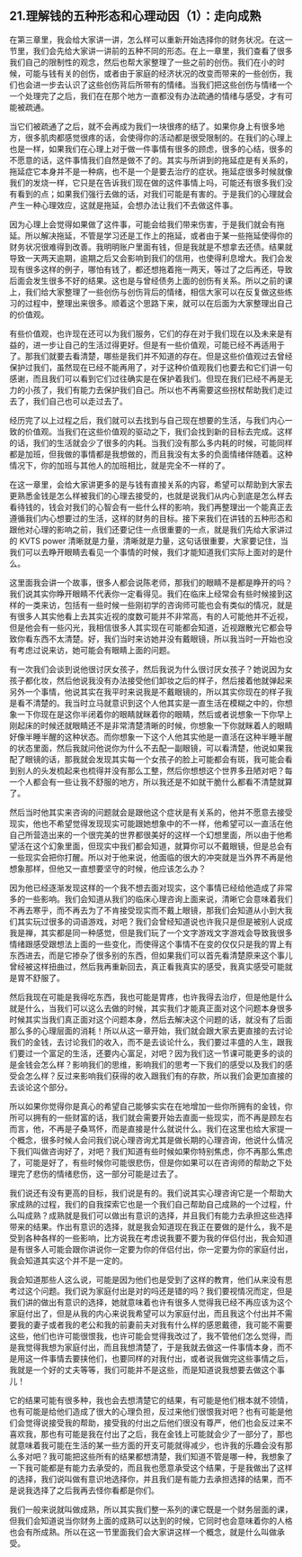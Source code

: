 ## 21.理解钱的五种形态和心理动因（1）：走向成熟
在第三章里，我会给大家讲一讲，怎么样可以重新开始选择你的财务状况。在这一节里，我们会先给大家讲一讲前的五种不同的形态。在上一章里，我们查看了很多我们自己的限制性的观念，然后也帮大家整理了一些之前的创伤。我们在小的时候，可能与钱有关的创伤，或者由于家庭的经济状况的改变而带来的一些创伤，我们也会进一步去认识了这些创伤背后所带有的情绪。当我们把这些创伤与情绪一个一个处理完了之后，我们在在那个地方一直都没有办法疏通的情绪与感受，才有可能被疏通。


当它们被疏通了之后，就不会再成为我们一块很疼的结了。如果你身上有很多地方，很多肌肉都感觉很疼的话，会使得你的活动都是很受限制的。在我们的心理上也是一样，如果我们在心理上对于做一件事情有很多的顾虑，很多的心结，很多的不愿意的话，这件事情我们自然是做不了的。其实与所讲到的拖延症是有关系的，拖延症它本身并不是一种病，也不是一个是要去治疗的症状。拖延症很多时候就像我们的发烧一样，它只是在告诉我们现在做的这件事情上吗，可能还有很多我们没有看到的点；如果我们强行去做的话，对我们可能是有害的。于是我们的心理就会产生一种心理效应，这就是拖延，会想办法让我们不去做这件事。


因为心理上会觉得如果做了这件事，可能会给我们带来伤害，于是我们就会有拖延。所以解决拖延，不管是学习还是工作上的拖延，或者由于某一些拖延使得你的财务状况很难得到改善。我明明账户里面有钱，但是我就是不想拿去还债。结果就导致一天两天逾期，逾期之后又会影响到我们的信用，也使得利息增大。我们会发现有很多这样的例子，哪怕有钱了，都还想拖着拖一两天，等过了之后再还，导致后面会发生很多不好的结果。这也是与曾经债务上面的创伤有关系。所以之前的课上，我们给大家整理了一些创伤与创伤背后的情绪，相信大家可以在反复做这些练习的过程中，整理出来很多。顺着这个思路下来，就可以在后面为大家整理出自己的价值观。


有些价值观，也许现在还可以为我们服务，它们的存在对于我们现在以及未来是有益的，进一步让自己的生活过得更好。但是有一些价值观，可能已经不再适用于了。那我们就要去看清楚，哪些是我们并不知道的存在。但是这些价值观过去曾经保护过我们，虽然现在已经不能再用了，对于这种价值观我们也要去和它们讲一句感谢，而且我们可以看到它们过往确实是在保护着我们。但现在我们已经不再是无力的小孩了，我们有能力去保护我们自己。所以也不再需要这些拐杖帮助我们走过去了，我们自己也可以走过去了。


经历完了以上过程之后，我们就可以去找到与自己现在想要的生活，与我们内心一致的价值观。当我们在这些价值观的驱动之下，我们会找到新的目标去完成。这样的话，我们的生活就会少了很多的内耗。当我们没有那么多内耗的时候，可能同样都是加班，但我做的事情都是我想做的，而且我没有太多的负面情绪伴随着。这种情况下，你的加班与其他人的加班相比，就是完全不一样的了。


在这一章里，会给大家讲更多的是与钱有直接关系的内容，希望可以帮助到大家去更熟悉金钱是怎么样被我们的心理去接受的，也就是说我们从内心到底是怎么样去看待钱的，钱会对我们的心智会有一些什么样的影响，我们再整理出一个能真正去遵循我们内心想要过的生活，这样的财务的目标。接下来我们在讲钱的五种形态和跟他对心理的影响之前，我们还要记住一点很重要的一点，就是我们先给大家讲过的 KVTS power 清晰就是力量，清晰就是力量，这句话很重要，大家要记住，当我们可以去睁开眼睛去看见一个事情的时候，我们才能知道我们实际上面对的是什么。


这里面我会讲一个故事，很多人都会说陈老师，那我们的眼睛不是都是睁开的吗？我们说其实你睁开眼睛不代表你一定看得见。我们在临床上经常会有些时候接到这样的一类来访，包括有一些时候一些刚初学的咨询师可能也会有类似的情况，就是有很多人其实他看上去其实近视的度数可能并不非常高，有的人可能他并不近视，但是他会有一些闪光，我相信很多人其实现在可能都会知道，近视跟散光它都会导致你看东西不太清楚。好，我们当时来访她并没有戴眼镜，所以我当时一开始也没有考虑过说来访，她可能会有眼睛上面的问题。


有一次我们会谈到说他很讨厌女孩子，然后我说为什么很讨厌女孩子？她说因为女孩子都化妆，然后他说我没有办法接受他们卸妆之后的样子，然后接着他就弹起来另外一个事情，他说其实在我平时来说我是不戴眼镜的，所以其实你现在的样子我是看不清楚的。我当时立马就意识到这个人他其实是一直生活在模糊之中的，你想象一下你现在是这你半闭着你的眼睛就眯着你的眼睛，然后或者说想象一下你早上刚起床的时候还就眼睛还不是非常清楚清晰的时候，你想象一下你就眯着人的眼睛好像半睡半醒的这种状态。而你想象一下这个人他其实他是一直活在这种半睡半醒的状态里面，然后我就问他说你为什么不去配一副眼镜，可以看清楚，他说如果我配了眼镜的话，那我就会发现其实每一个女孩子的脸上可能都会有斑，我可能会看到别人的头发梳起来也梳得并没有那么工整，然后你想想这个世界多丑陋对吧？每一个人都会有一些让我不舒服的地方，所以我还是不如就干脆什么都看不清楚就算了。


然后当时他其实来咨询的问题就会是跟他这个症状是有关系的，他并不愿意去接受现实，他也不希望觉得发现现实可能跟她想象中的不一样，他希望可以一直活在他自己所营造出来的一个很完美的世界都很美好的这样一个幻想里面，所以由于他希望活在这个幻象里面，但现实中我们都会知道，就算你可以不戴眼镜，但是总会有一些现实会把你打醒。所以对于他来说，他面临的很大的冲突就是当外界不再是他想象那样，但他又一直想要坚守的时候，他应该怎么办？


因为他已经逐渐发现这样的一个我不想去面对现实，这个事情已经给他造成了非常多的一些影响。我们会知道从我们的临床心理咨询上面来说，清晰它会意味着我们不再去寒乎，而不再去为了不肯接受现实而不戴上眼镜，那我们会知道从小到大我们其实玩过很多的词语游戏，对吧？我们会曾经知道说也许我只是但是被别人说成我是禅，其实都是同一种感觉，但是我们玩了一个文字游戏文字游戏会导致我很多情绪跟感受跟想法上面的一些变化，而使得这个事情不在变的仅仅只是我的胃上有东西进去，而是它掺杂了很多别的东西，但如果我们可以首先看清楚原来这个事儿曾经被这样扭曲过，然后我再重新回去，真正看我真实的感受，我真实感受可能就是胃不舒服了。


然后我现在可能是我得吃东西，我也可能是胃疼，也许我得去治疗，但是他是什么就是什么，当我们可以这么去做的时候，其实我们才能真正面对这个问题本身很多时候其实当我们真正面对这个问题本身，然后去解决这个问题的话，就没有了后面那么多的心理层面的消耗！所以从这一章开始，我们就会跟大家去更直接的去讨论我们的金钱，去讨论我们的收入，而不是去谈论什么，我们要过丰盛的人生，跟我们要过一个富足的生活，还要内心富足，对吧？因为我们这一节课可能更多的谈的是金钱会怎么样？影响我们的思维，影响我们的思考一下我们的感受以及我们的感受会怎么样？反过来影响我们获得的收入跟我们有的存款，所以我们会更加直接的去谈论这个部分。


所以如果你觉得你是真心的希望自己能够实实在在地增加一些你所拥有的金钱，你所可以拥有的一些财富的话，我们就会需要开始去直面一些现实，而不再是顾左右而言，他，不再是子桑骂怀，而是直接是什么就说什么。我们在这里也给大家提一个概念，很多时候人会问我们说心理咨询尤其是做长期的心理咨询，他说什么情况下我们叫做咨询好了，对吧？我们知道有些时候如果你特别焦虑，你不再那么焦虑了，可能是好了，有些时候你可能很悲伤，但是你如果可以在咨询师的帮助之下处理完了悲伤的情绪悲伤，这一部分可能是过去了。


我们说还有没有更高的目标，我们说是有的。我们说其实心理咨询它是一个帮助大家成熟的过程，我们的自我探索它也是一个我们自己帮助自己成熟的一个过程，什么叫成熟？成熟就是我们可以做出有意识的选择，并且我们有能力去承担这些选择带来的结果。作出有意识的选择，就是我会知道现在我正在要做的是什么，我不是受到各种各样的一些影响，比方说我在考虑说我要不要为我的伴侣付出，我会知道是有很多人可能会跟你讲说你一定要为你的伴侣付出，你一定要为你的家庭付出，我会知道其实这个并不是一定的。


我会知道那些人这么说，可能是因为他们也是受到了这样的教育，他们从来没有思考过这个问题。我们说为家庭付出是对的吗还是错的吗？我们要视情况而定，但是我们讲的做出有意识的选择，她就意味着也许有很多人觉得我已经不再应该为这个家庭付出了，但是从我的内心来说我希望可以为家庭付出，而且我这个付出并不需要我的妻子或者我的老公和我的前妻前夫对我有什么样的感恩戴德，我可能不需要这些，他们也许可能很恨我，也许可能会觉得我改过了，我不管他们怎么觉得，而是我觉得我想为家庭付出，而且我想清楚了，于是我就去做这一件事情本身，而不是用这一件事情去要挟他们，也要同样的对我付出，或者说我做完这些事情之后，我就是一个好的丈夫等等，我们可能并不是这些，而是知道说我想要去做这个事儿！


它的结果可能有很多种，我也会去想清楚它的结果，有可能是他们根本就不领情，也有可能是给他们造成了很大的心理负担，反过来他们很恨我对吧？也有可能是他们会觉得说接受我的帮助，接受我的付出之后他们很没有尊严，他们也会反过来不喜欢我，那也有可能是我在付出了之后，我在金钱上可能就会少了一部分了，那也就意味着我可能在生活的某一些方面的开支可能就得减少，也许我的乐趣会没有那么多对吧？我可能把这些所有的结果都想清楚，我们知道不管是哪一种，我想象了一下我可能都是有能力去承受的，而且我也愿意承受这个结果，于是我做出了这样的选择，我们说叫做有意识地选择你，并且我们是有能力去承担选择的结果，而不是说我选择了之后我再去怪你看都是你们。


我们一般来说就叫做成熟，所以其实我们整一系列的课它既是一个财务层面的课，但我们会知道说当你财务上面的成熟可以达到的时候，它同时也会意味着你的人格也会有所成熟。所以在这一节里面我们会大家讲这样一个概念，就是什么叫做承受。

